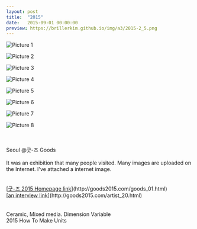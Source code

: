 ```yaml
---
layout: post
title:  "2015"
date:   2015-09-01 00:00:00
preview: https://brillerkim.github.io/img/a3/2015-2_5.png
---
```


![Picture 1](https://brillerkim.github.io/img/a3/2015-2_1.png)

![Picture 2](https://brillerkim.github.io/img/a3/2015-2_2.png)

![Picture 3](https://brillerkim.github.io/img/a3/2015-2_3.png)

![Picture 4](https://brillerkim.github.io/img/a3/2015-2_4.png)

![Picture 5](https://brillerkim.github.io/img/a3/2015-2_5.png)

![Picture 6](https://brillerkim.github.io/img/a3/2015-2_6.png)

![Picture 7](https://brillerkim.github.io/img/a3/2015-2_7.png)

![Picture 8](https://brillerkim.github.io/img/a3/2015-2_8.jpg)

<br>
<br>
Seoul @굿-즈 Goods<br>
<br>
It was an exhibition that many people visited. Many images are uploaded on the Internet. I've attached a internet image. 
<br>
<br>
<br>
[<U>굿-즈 2015 Homepage link</U>](http://goods2015.com/goods_01.html)<br>
[<U>an interview link</U>](http://goods2015.com/artist_20.html)<br>
<br>
<br>
Ceramic, Mixed media. Dimension Variable<br>
2015 How To Make Units
<br>
<br>
<br>